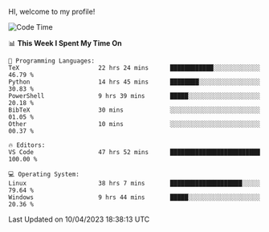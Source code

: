 HI, welcome to my profile!
<!--START_SECTION:waka-->
![Code Time](http://img.shields.io/badge/Code%20Time-717%20hrs%2058%20mins-blue)

📊 **This Week I Spent My Time On** 

```text
💬 Programming Languages: 
TeX                      22 hrs 24 mins      ████████████░░░░░░░░░░░░░   46.79 % 
Python                   14 hrs 45 mins      ████████░░░░░░░░░░░░░░░░░   30.83 % 
PowerShell               9 hrs 39 mins       █████░░░░░░░░░░░░░░░░░░░░   20.18 % 
BibTeX                   30 mins             ░░░░░░░░░░░░░░░░░░░░░░░░░   01.05 % 
Other                    10 mins             ░░░░░░░░░░░░░░░░░░░░░░░░░   00.37 % 

🔥 Editors: 
VS Code                  47 hrs 52 mins      █████████████████████████   100.00 % 

💻 Operating System: 
Linux                    38 hrs 7 mins       ████████████████████░░░░░   79.64 % 
Windows                  9 hrs 44 mins       █████░░░░░░░░░░░░░░░░░░░░   20.36 % 
```


 Last Updated on 10/04/2023 18:38:13 UTC
<!--END_SECTION:waka-->
